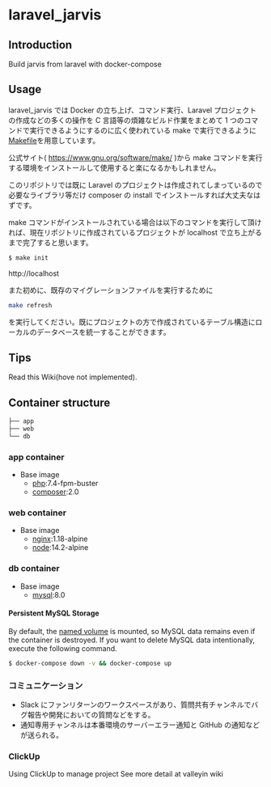 # laravel_jarvis

## Introduction

Build jarvis from laravel with docker-compose

## Usage

laravel_jarvis では Docker の立ち上げ、コマンド実行、Laravel プロジェクトの作成などの多くの操作を C 言語等の煩雑なビルド作業をまとめて 1 つのコマンドで実行できるようにするのに広く使われている make で実行できるように[Makefile](https://github.com/valleyin-dev/laravel_jarvis/blob/main/Makefile)を用意しています。

公式サイト( https://www.gnu.org/software/make/ )から make コマンドを実行する環境をインストールして使用すると楽になるかもしれません。

このリポジトリでは既に Laravel のプロジェクトは作成されてしまっているので必要なライブラリ等だけ composer の install でインストールすれば大丈夫なはずです。

make コマンドがインストールされている場合は以下のコマンドを実行して頂ければ、現在リポジトリに作成されているプロジェクトが localhost で立ち上がるまで完了すると思います。

```bash
$ make init
```

http://localhost

また初めに、既存のマイグレーションファイルを実行するために

```bash
make refresh
```

を実行してください。既にプロジェクトの方で作成されているテーブル構造にローカルのデータベースを統一することができます。

## Tips

Read this Wiki(hove not implemented). <!-- [Wiki](). -->

## Container structure

```bash
├── app
├── web
└── db
```

### app container

- Base image
  - [php](https://hub.docker.com/_/php):7.4-fpm-buster
  - [composer](https://hub.docker.com/_/composer):2.0

### web container

- Base image
  - [nginx](https://hub.docker.com/_/nginx):1.18-alpine
  - [node](https://hub.docker.com/_/node):14.2-alpine

### db container

- Base image
  - [mysql](https://hub.docker.com/_/mysql):8.0

#### Persistent MySQL Storage

By default, the [named volume](https://docs.docker.com/compose/compose-file/#volumes) is mounted, so MySQL data remains even if the container is destroyed.
If you want to delete MySQL data intentionally, execute the following command.

```bash
$ docker-compose down -v && docker-compose up
```

### コミュニケーション

- Slack にファンリターンのワークスペースがあり、質問共有チャンネルでバグ報告や開発においての質問などをする。
- 通知専用チャンネルは本番環境のサーバーエラー通知と GitHub の通知などが送られる。

### ClickUp

Using ClickUp to manage project
See more detail at valleyin wiki
